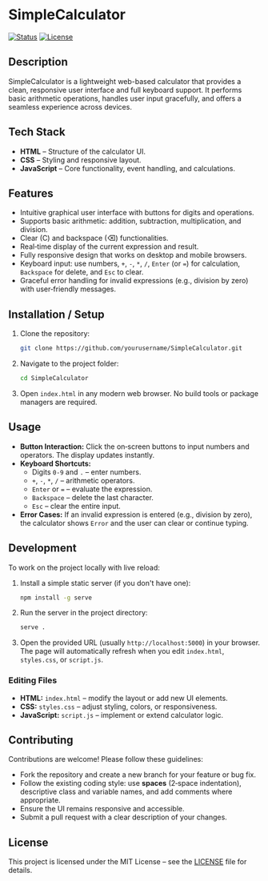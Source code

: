 # SimpleCalculator

[![Status](https://img.shields.io/badge/status-active-brightgreen)](https://github.com/yourusername/SimpleCalculator)
[![License](https://img.shields.io/badge/license-MIT-blue)](LICENSE)

## Description
SimpleCalculator is a lightweight web-based calculator that provides a clean, responsive user interface and full keyboard support. It performs basic arithmetic operations, handles user input gracefully, and offers a seamless experience across devices.

## Tech Stack
- **HTML** – Structure of the calculator UI.
- **CSS** – Styling and responsive layout.
- **JavaScript** – Core functionality, event handling, and calculations.

## Features
- Intuitive graphical user interface with buttons for digits and operations.
- Supports basic arithmetic: addition, subtraction, multiplication, and division.
- Clear (C) and backspace (⌫) functionalities.
- Real‑time display of the current expression and result.
- Fully responsive design that works on desktop and mobile browsers.
- Keyboard input: use numbers, `+`, `-`, `*`, `/`, `Enter` (or `=`) for calculation, `Backspace` for delete, and `Esc` to clear.
- Graceful error handling for invalid expressions (e.g., division by zero) with user‑friendly messages.

## Installation / Setup
1. Clone the repository:
   ```bash
   git clone https://github.com/yourusername/SimpleCalculator.git
   ```
2. Navigate to the project folder:
   ```bash
   cd SimpleCalculator
   ```
3. Open `index.html` in any modern web browser. No build tools or package managers are required.

## Usage
- **Button Interaction:** Click the on‑screen buttons to input numbers and operators. The display updates instantly.
- **Keyboard Shortcuts:**
  - Digits `0‑9` and `.` – enter numbers.
  - `+`, `-`, `*`, `/` – arithmetic operators.
  - `Enter` or `=` – evaluate the expression.
  - `Backspace` – delete the last character.
  - `Esc` – clear the entire input.
- **Error Cases:** If an invalid expression is entered (e.g., division by zero), the calculator shows `Error` and the user can clear or continue typing.

## Development
To work on the project locally with live reload:
1. Install a simple static server (if you don't have one):
   ```bash
   npm install -g serve
   ```
2. Run the server in the project directory:
   ```bash
   serve .
   ```
3. Open the provided URL (usually `http://localhost:5000`) in your browser. The page will automatically refresh when you edit `index.html`, `styles.css`, or `script.js`.

### Editing Files
- **HTML:** `index.html` – modify the layout or add new UI elements.
- **CSS:** `styles.css` – adjust styling, colors, or responsiveness.
- **JavaScript:** `script.js` – implement or extend calculator logic.

## Contributing
Contributions are welcome! Please follow these guidelines:
- Fork the repository and create a new branch for your feature or bug fix.
- Follow the existing coding style: use **spaces** (2‑space indentation), descriptive class and variable names, and add comments where appropriate.
- Ensure the UI remains responsive and accessible.
- Submit a pull request with a clear description of your changes.

## License
This project is licensed under the MIT License – see the [LICENSE](LICENSE) file for details.
